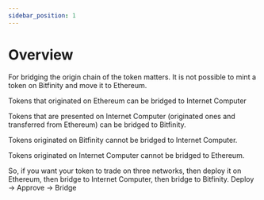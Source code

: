 ```yaml
---
sidebar_position: 1
---
```


# Overview

For bridging the origin chain of the token matters. It is not possible to mint a token on Bitfinity and move it to Ethereum.

Tokens that originated on Ethereum can be bridged to Internet Computer

Tokens that are presented on Internet Computer (originated ones and transferred from Ethereum) can be bridged to Bitfinity.

Tokens originated on Bitfinity cannot be bridged to Internet Computer.

Tokens originated on Internet Computer cannot be bridged to Ethereum.

So, if you want your token to trade on three networks, then deploy it on Ethereum, then bridge to Internet Computer,
then bridge to Bitfinity. Deploy → Approve → Bridge
